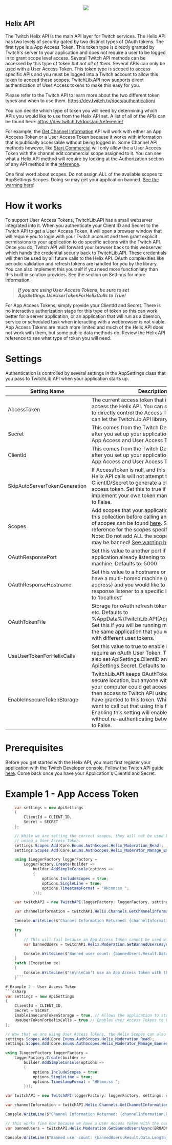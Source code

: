 <p align="center"> 
<img src="https://cdn.syzuna-programs.de/images/twitchlib.png" style="max-height: 300px;">
</p>

## Helix API
The Twitch Helix API is the main API layer for Twitch services. The Helix API has two levels of security gated by two distinct types of OAuth tokens. The first type is a App Access Token. This token type is directly granted by Twitch's server to your application and does not require a user to be logged in to grant scope level access. Several Twitch API methods can be accessed by this type of token *but not all of them*. Several APIs can only be used with a User Access Token. This token type is scoped to access specific APIs and you must be logged into a Twitch account to allow this token to acceed these scopes. TwitchLib.API now supports direct authentication of User Access tokens to make this easy for you. 

Please refer to the Twitch API to learn more about the two different token types and when to use them. 
https://dev.twitch.tv/docs/authentication/


You can decide which type of token you will need by determining which APIs you would like to use from the Helix API set. A list of all of the APIs can be found here:
https://dev.twitch.tv/docs/api/reference/

For example, the <a href="https://dev.twitch.tv/docs/api/reference/#get-channel-information" target="_top">Get Channel Information</a> API will work with either an App Acccess Token or a User Access Token because it works with information that is publically accessable without being logged in. Some Channel API methods however, like <a href="https://dev.twitch.tv/docs/api/reference/#start-commercial" target="_top">Start Commercial</a> will only allow the a User Accces Token with the channel:edit:commercial scope assigned to it. You can see what a Helix API method will require by looking at the Authorization section of any API method in the <a href="https://dev.twitch.tv/docs/api/reference/" target="_top">reference</a>.

One final word about scopes. Do not assign ALL of the available scopes to AppSettings.Scopes. Doing so may get your application banned. <a href="https://dev.twitch.tv/docs/authentication/scopes/">See the warning here</a>!

# How it works
To support User Access Tokens, TwitchLib.API has a small webserver integrated into it. When you authenticate your Client ID and Secret to the Twitch API to get a User Access Token, it will open a browser window that will require you to login with your Twitch account and then grant explicit permissions to your application to do specific actions with the Twitch API. Once you do, Twitch API will forward your browser back to this webserver which hands the credential securly back to TwitchLib.API. These credentials will then be used by all future calls to the Helix API. OAuth complexities like periodic validation and refresh tokens are handled for you by the library. You can also implement this yourself if you need more functionliaty than this built in solution provides. See the section on Settings for more information.  

> ***If you are using User Access Tokens, be sure to set AppSettings.UseUserTokenForHelixCalls to True!***

For App Access Tokens, simply provide your ClientId and Secret. There is no interactive authorization stage for this type of token so this can work better for a server application, or an application that will run as a daemon, service or scheduled task when interacting with a webbrowser is not viable. App Access Tokens are much more limited and much of the Helix API does not work with them, but some public data methods do. Review the Helix API reference to see what type of token you will need.

# Settings
Authentication is controlled by several settings in the AppSettings class that you pass to TwitchLib.API when your application starts up. 

| Setting Name | Description |
| --- | --- |
| AccessToken | The current access token that is being used to access the Helix API. You can specify this yourself to directly control the Access Token in use, or you can let the TwitchLib.API library control it for you. |
| Secret | This comes from the Twitch Developer console after you set up your application. Used for both App Access and User Access Tokens |
| ClientId | This comes from the Twitch Developer console after you set up your application. Used for both App Access  and User Access Tokens |
| SkipAutoServerTokenGeneration | If AccessToken is null, and this is set to true, then Helix API calls will not attempt to use the ClientID/Secret to generate a client_credential access token. Set this to true if you intend to implement your own token management. Defaults to False.|
| Scopes | Add scopes that your application will be using to this collection before calling any Helix APIs. A list of scopes can be found <a href="https://dev.twitch.tv/docs/authentication/scopes/">here</a>. See the TwitchAPI reference for the scopes specific to each API. Note: Do not add ALL the scopes, or your account may be banned! <a href="https://dev.twitch.tv/docs/authentication/scopes/">See warning here</a>.) |
| OAuthResponsePort | Set this value to another port if you have another application already listening to port 5000 on your machine. Defaults to: 5000 |
| OAuthResponseHostname | Set this value to a hostname or IP address if you have a multi-homed machine (more than one IP address) and you would like to bind the OAuth response listener to a specific IP address. Defaults to 'localhost' |
| OAuthTokenFile | Storage for oAuth refresh token, expiration dates, etc. Defaults to %AppData%\\TwitchLib.API\[ApplicationName].json Set this if you will be running multiple instances of the same application that you would like to use with different user tokens. |
| UseUserTokenForHelixCalls | Set this value to true to enable Helix calls that require an oAuth User Token. This requires you to also set ApiSettings.ClientID and ApiSettings.Secret. Defaults to False |
| EnableInsecureTokenStorage | TwitchLib.API keeps OAuthTokenFile in a relativly secure location, but anyone with admin access to your computer could get access to this file and then access to Twitch API using the scopes you have granted to this token. While unlikely, we do want to call out that using this file is insecure. Enabling this setting will enable your app to run without re-authenticating between runs. Defaults to False. |


# Prerequisites
Before you get started with the Helix API, you must first register your application with the Twitch Developer console. Follow the Twitch API guide <a href="https://dev.twitch.tv/docs/authentication/register-app/">here</a>. Come back once you have your Application's ClientId and Secret. 

# Example 1 - App Access Token
```csharp
    var settings = new ApiSettings
    {
        ClientId = CLIENT_ID,
        Secret = SECRET
    };

    // While we are setting the correct scopes, they will not be used becuase we are not
    // using a User Access Token. 
    settings.Scopes.Add(Core.Enums.AuthScopes.Helix_Moderation_Read);
    settings.Scopes.Add(Core.Enums.AuthScopes.Helix_Moderator_Manage_Banned_Users);

    using ILoggerFactory loggerFactory =
        LoggerFactory.Create(builder =>
            builder.AddSimpleConsole(options =>
            {
                options.IncludeScopes = true;
                options.SingleLine = true;
                options.TimestampFormat = "HH:mm:ss ";
            }));

    var twitchAPI = new TwitchAPI(loggerFactory: loggerFactory, settings: settings);

    var channelInformation = twitchAPI.Helix.Channels.GetChannelInformationAsync(BROADCASTER_ID);

    Console.WriteLine($"Channel Information Returned: {channelInformation.Result.Data.Length}");

    try
    {
        // This will fail because an App Access Token cannot be used with the Helix Moderation API.
        var bannedUsers = twitchAPI.Helix.Moderation.GetBannedUsersAsync(BROADCASTER_ID);

        Console.WriteLine($"Banned user count: {bannedUsers.Result.Data.Length}");
    }
    catch (Exception ex)
    {
        Console.WriteLine($"\n\n\nCan't use an App Access Token with the Helix Moderation API: {ex.Message}\n\n\n");
    }```

# Example 2 - User Access Token
```csharp
var settings = new ApiSettings
{
    ClientId = CLIENT_ID,
    Secret = SECRET,
    EnableInsecureTokenStorage = true, // Allows the application to start silently after the first authorization. 
    UseUserTokenForHelixCalls = true // Enables User Access Tokens to be used for Helix API calls.
};

// Now that we are using User Access Tokens, the Helix Scopes can also be used.
settings.Scopes.Add(Core.Enums.AuthScopes.Helix_Moderation_Read);
settings.Scopes.Add(Core.Enums.AuthScopes.Helix_Moderator_Manage_Banned_Users);

using ILoggerFactory loggerFactory =
    LoggerFactory.Create(builder =>
        builder.AddSimpleConsole(options =>
        {
            options.IncludeScopes = true;
            options.SingleLine = true;
            options.TimestampFormat = "HH:mm:ss ";
        }));

var twitchAPI = new TwitchAPI(loggerFactory: loggerFactory, settings: settings);

var channelInformation = twitchAPI.Helix.Channels.GetChannelInformationAsync(BROADCASTER_ID);

Console.WriteLine($"Channel Information Returned: {channelInformation.Result.Data.Length}");

// This works fine now because we have a User Access Token with the correct scopes.
var bannedUsers = twitchAPI.Helix.Moderation.GetBannedUsersAsync(BROADCASTER_ID);

Console.WriteLine($"Banned user count: {bannedUsers.Result.Data.Length}");
```